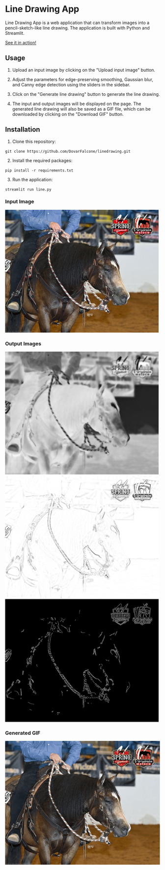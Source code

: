 # Line Drawing App

Line Drawing App is a web application that can transform images into a pencil-sketch-like line drawing. The application is built with Python and Streamlit.

[See it in action!](https://dovarfalcone-linedrawing-line-iew33h.streamlit.app/)

## Usage

1. Upload an input image by clicking on the "Upload input image" button.

2. Adjust the parameters for edge-preserving smoothing, Gaussian blur, and Canny edge detection using the sliders in the sidebar.

3. Click on the "Generate line drawing" button to generate the line drawing.

4. The input and output images will be displayed on the page. The generated line drawing will also be saved as a GIF file, which can be downloaded by clicking on the "Download GIF" button.

## Installation

1. Clone this repository:

`git clone https://github.com/DovarFalcone/linedrawing.git`


2. Install the required packages:

`pip install -r requirements.txt`

3. Run the application:

`streamlit run line.py`

### Input Image

<img src="/amigo.jpg" alt="Input Image" width="500">

### Output Images

<img src="images/output_image2.png" alt="Output Images" width="500">    <img src="images/output_image3.png" alt="Output Images" width="500">    <img src="images/output_image4.png" alt="Output Images" width="500">

### Generated GIF

![Generated GIF](output/output_gif.gif)
